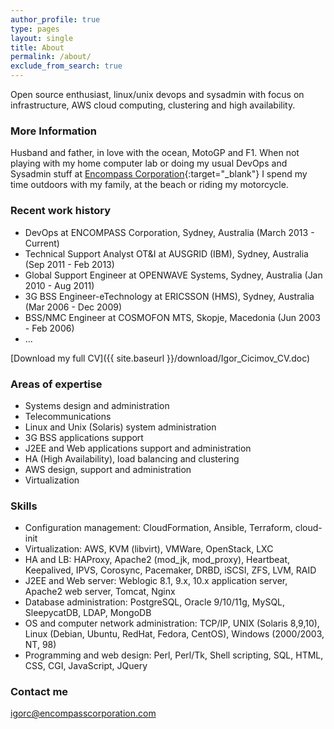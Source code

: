 ```yaml
---
author_profile: true
type: pages
layout: single
title: About
permalink: /about/
exclude_from_search: true
---
```


Open source enthusiast, linux/unix devops and sysadmin with focus on infrastructure, AWS cloud computing, clustering and high availability.

### More Information

Husband and father, in love with the ocean, MotoGP and F1. When not playing with my home computer lab or doing my usual DevOps and Sysadmin stuff at [Encompass Corporation](http://www.encompasscorporation.com){:target="_blank"} I spend my time outdoors with my family, at the beach or riding my motorcycle. 

### Recent work history

* DevOps at ENCOMPASS Corporation, Sydney, Australia (March 2013 - Current)
* Technical Support Analyst OT&I at AUSGRID (IBM), Sydney, Australia (Sep 2011 - Feb 2013)
* Global Support Engineer at OPENWAVE Systems, Sydney, Australia (Jan 2010 - Aug 2011)
* 3G BSS Engineer-eTechnology at ERICSSON (HMS), Sydney, Australia (Mar 2006 - Dec 2009)
* BSS/NMC Engineer at COSMOFON MTS, Skopje, Macedonia (Jun 2003 - Feb 2006)
* ...

[Download my full CV]({{ site.baseurl }}/download/Igor_Cicimov_CV.doc)

### Areas of expertise

* Systems design and administration
* Telecommunications
* Linux and Unix (Solaris) system administration
* 3G BSS applications support
* J2EE and Web applications support and administration
* HA (High Availability), load balancing and clustering
* AWS design, support and administration
* Virtualization

### Skills

* Configuration management: CloudFormation, Ansible, Terraform, cloud-init
* Virtualization: AWS, KVM (libvirt), VMWare, OpenStack, LXC
* HA and LB: HAProxy, Apache2 (mod_jk, mod_proxy), Heartbeat, Keepalived, IPVS, Corosync, Pacemaker, DRBD, iSCSI, ZFS, LVM, RAID
* J2EE and Web server: Weblogic 8.1, 9.x, 10.x application server, Apache2 web server, Tomcat, Nginx
* Database administration: PostgreSQL, Oracle 9/10/11g, MySQL, SleepycatDB, LDAP, MongoDB
* OS and computer network administration: TCP/IP, UNIX (Solaris 8,9,10), Linux (Debian, Ubuntu, RedHat, Fedora, CentOS), Windows (2000/2003, NT, 98)
* Programming and web design: Perl, Perl/Tk, Shell scripting, SQL, HTML, CSS, CGI, JavaScript, JQuery

### Contact me

[igorc@encompasscorporation.com](mailto:igorc@encompasscorporation.com)
